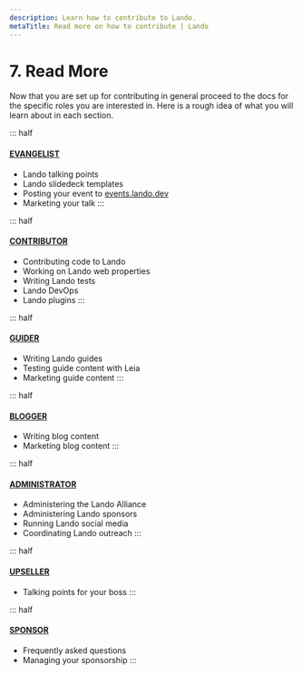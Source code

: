 ```yaml
---
description: Learn how to contribute to Lando.
metaTitle: Read more on how to contribute | Lando
---
```


# 7. Read More

Now that you are set up for contributing in general proceed to the docs for the specific roles you are interested in. Here is a rough idea of what you will learn about in each section.

::: half
#### [EVANGELIST](evangelist-intro)
* Lando talking points
* Lando slidedeck templates
* Posting your event to [events.lando.dev](https://events.lando.dev)
* Marketing your talk
:::

::: half
#### [CONTRIBUTOR](contrib-intro)
* Contributing code to Lando
* Working on Lando web properties
* Writing Lando tests
* Lando DevOps
* Lando plugins
:::

::: half
#### [GUIDER](guides-intro)
* Writing Lando guides
* Testing guide content with Leia
* Marketing guide content
:::

::: half
#### [BLOGGER](blogging-intro)
* Writing blog content
* Marketing blog content
:::

::: half
#### [ADMINISTRATOR](admin-intro)
* Administering the Lando Alliance
* Administering Lando sponsors
* Running Lando social media
* Coordinating Lando outreach
:::

::: half
#### [UPSELLER](upseller-intro)
* Talking points for your boss
:::

::: half
#### [SPONSOR](sponsor-intro)
* Frequently asked questions
* Managing your sponsorship
:::
